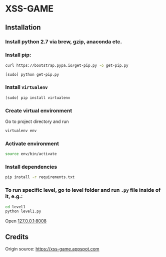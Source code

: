 # XSS-GAME

## Installation

### Install python 2.7 via brew, gzip, anaconda etc.

### Install pip:

```bash
curl https://bootstrap.pypa.io/get-pip.py -o get-pip.py
```

```bash
[sudo] python get-pip.py
```

### Install `virtualenv`

```bash
[sudo] pip install virtualenv
```

### Create virtual environment

Go to project directory and run

```bash
virtualenv env
```

### Activate environment

```bash
source env/bin/activate
```

### Install dependencies

```bash
pip install -r requirements.txt
```

### To run specific level, go to level folder and run `.py` file inside of it, e.g.:

```bash
cd level1
python level1.py
```
Open [127.0.0.1:8008](http://127.0.0.1:8008)

## Credits

Origin source: https://xss-game.appspot.com